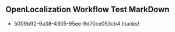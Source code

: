 ## OpenLocalization Workflow Test MarkDown
* 5009bff2-9a38-4305-95ee-9d70ce053cb4 thanks!

<!--HONumber=Jul16_HO4-->


